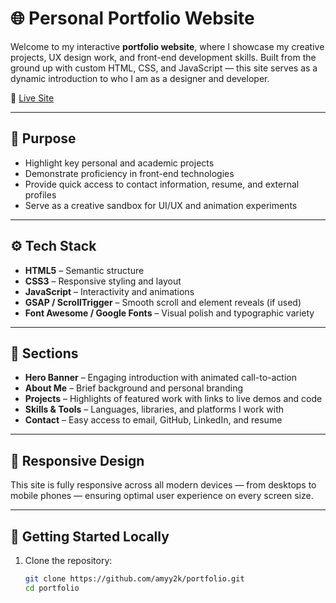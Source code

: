 # 🌐 Personal Portfolio Website

Welcome to my interactive **portfolio website**, where I showcase my creative projects, UX design work, and front-end development skills. Built from the ground up with custom HTML, CSS, and JavaScript — this site serves as a dynamic introduction to who I am as a designer and developer.

🔗 [Live Site](https://amyy2k.github.io) 

---

## 🎯 Purpose

- Highlight key personal and academic projects
- Demonstrate proficiency in front-end technologies
- Provide quick access to contact information, resume, and external profiles
- Serve as a creative sandbox for UI/UX and animation experiments

---

## ⚙️ Tech Stack

- **HTML5** – Semantic structure
- **CSS3** – Responsive styling and layout
- **JavaScript** – Interactivity and animations
- **GSAP / ScrollTrigger** – Smooth scroll and element reveals (if used)
- **Font Awesome / Google Fonts** – Visual polish and typographic variety

---

## 📁 Sections

- **Hero Banner** – Engaging introduction with animated call-to-action
- **About Me** – Brief background and personal branding
- **Projects** – Highlights of featured work with links to live demos and code
- **Skills & Tools** – Languages, libraries, and platforms I work with
- **Contact** – Easy access to email, GitHub, LinkedIn, and resume

---

## 📱 Responsive Design

This site is fully responsive across all modern devices — from desktops to mobile phones — ensuring optimal user experience on every screen size.

---

## 🚀 Getting Started Locally

1. Clone the repository:
   ```bash
   git clone https://github.com/amyy2k/portfolio.git
   cd portfolio
